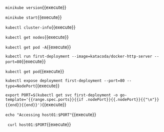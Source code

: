 
`minikube version`{{execute}}    

`minikube start`{{execute}}      

`kubectl cluster-info`{{execute}}       

`kubectl get nodes`{{execute}}     

`kubectl get pod -A`{{execute}}     

`kubectl run first-deployment --image=katacoda/docker-http-server --port=80`{{execute}}       

`kubectl get pod`{{execute}}        

`kubectl expose deployment first-deployment --port=80 --type=NodePort`{{execute}}    

`export PORT=$(kubectl get svc first-deployment -o go-template='{{range.spec.ports}}{{if .nodePort}}{{.nodePort}}{{"\n"}}{{end}}{{end}}')`{{execute}}     

`echo "Accessing host01:$PORT"`{{execute}}     

` curl host01:$PORT`{{execute}}     

